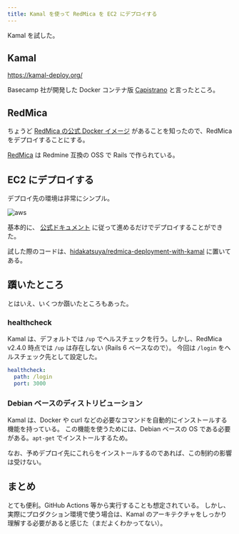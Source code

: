 ```yaml
---
title: Kamal を使って RedMica を EC2 にデプロイする
---
```


Kamal を試した。

## Kamal

https://kamal-deploy.org/

Basecamp 社が開発した Docker コンテナ版 [Capistrano](https://capistranorb.com/) と言ったところ。

## RedMica

ちょうど [RedMica の公式 Docker イメージ](https://hub.docker.com/r/redmica/redmica/) があることを知ったので、RedMica をデプロイすることにする。

[RedMica](https://www.redmica.jp/) は Redmine 互換の OSS で Rails で作られている。

## EC2 にデプロイする

デプロイ先の環境は非常にシンプル。

![aws](https://github.com/hidakatsuya/hidakatsuya.github.io/assets/739339/8ec36760-6ea4-4b21-85e4-e2d0f7e52574)

基本的に、 [公式ドキュメント](https://kamal-deploy.org/docs/installation) に従って進めるだけでデプロイすることができた。

試した際のコードは、[hidakatsuya/redmica-deployment-with-kamal](https://github.com/hidakatsuya/redmica-deployment-with-kamal) に置いてある。

## 躓いたところ

とはいえ、いくつか躓いたところもあった。

### healthcheck

Kamal は、デフォルトでは `/up` でヘルスチェックを行う。しかし、RedMica v2.4.0 時点では `/up` は存在しない (Rails 6 ベースなので）。
今回は `/login` をヘルスチェック先として設定した。

```yaml
healthcheck:
  path: /login
  port: 3000
```

### Debian ベースのディストリビューション

Kamal は、Docker や curl などの必要なコマンドを自動的にインストールする機能を持っている。
この機能を使うためには、Debian ベースの OS である必要がある。`apt-get` でインストールするため。

なお、予めデプロイ先にこれらをインストールするのであれば、この制約の影響は受けない。

## まとめ

とても便利。GitHub Actions 等から実行することも想定されている。
しかし、実際にプロダクション環境で使う場合は、Kamal のアーキテクチャをしっかり理解する必要があると感じた（まだよくわかってない）。
